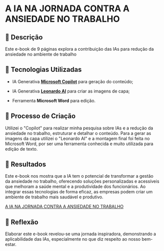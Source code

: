 # A IA NA JORNADA CONTRA A ANSIEDADE NO TRABALHO

## 📒 Descrição 

Este e-book de 9 páginas explora a contribuição das IAs para redução da ansiedade no ambiente de trabalho 

## 🤖 Tecnologias Utilizadas

- IA Generativa **[Microsoft Copilot](https://copilot.microsoft.com)** para geração do conteúdo;

- IA Generativa **[Leonardo AI](https://leonardo.ai)** para criar as imagens de capa;

- Ferramenta **Microsoft Word** para edição.

## 🧐 Processo de Criação

Utilizei o "Copilot" para realizar minha pesquisa sobre IAs e a redução da ansiedade no trabalho, estruturar e detalhar o conteúdo. Para a gerar as imagens da capa utilizei o "Leonardo AI" e a montagem final foi feita no Microsoft Word, por ser uma ferramenta conhecida e muito utilizada para edição de texto.

## 🚀 Resultados

Este e-book nos mostra que a IA tem o potencial de transformar a gestão da ansiedade no trabalho, oferecendo soluções personalizadas e acessíveis que melhoram a saúde mental e a produtividade dos funcionários. Ao integrar essas tecnologias de forma eficaz, as empresas podem criar um ambiente de trabalho mais saudável e produtivo.

[A IA NA JORNADA CONTRA A ANSIEDADE NO TRABALHO]()

## 💭 Reflexão

Elaborar este e-book revelou-se uma jornada inspiradora, demonstrando a aplicabilidade das IAs, especialmente no que diz respeito ao nosso bem-estar.
